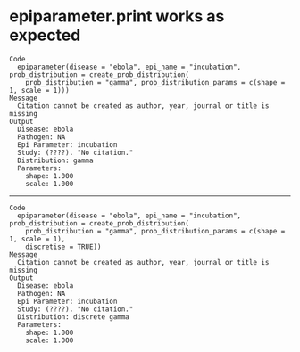 # epiparameter.print works as expected

    Code
      epiparameter(disease = "ebola", epi_name = "incubation", prob_distribution = create_prob_distribution(
        prob_distribution = "gamma", prob_distribution_params = c(shape = 1, scale = 1)))
    Message
      Citation cannot be created as author, year, journal or title is missing
    Output
      Disease: ebola
      Pathogen: NA
      Epi Parameter: incubation
      Study: (????). "No citation."
      Distribution: gamma
      Parameters:
        shape: 1.000
        scale: 1.000

---

    Code
      epiparameter(disease = "ebola", epi_name = "incubation", prob_distribution = create_prob_distribution(
        prob_distribution = "gamma", prob_distribution_params = c(shape = 1, scale = 1),
        discretise = TRUE))
    Message
      Citation cannot be created as author, year, journal or title is missing
    Output
      Disease: ebola
      Pathogen: NA
      Epi Parameter: incubation
      Study: (????). "No citation."
      Distribution: discrete gamma
      Parameters:
        shape: 1.000
        scale: 1.000


